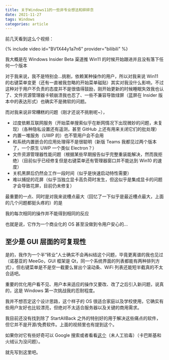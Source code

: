 ```yaml
---
title: 关于Windows11的一些非专业想法和碎碎念
date: 2021-11-27
tags: Windows
categories: article
---
```


前几天看到这么个视频：

{% include video id="BV1X44y1a7n6" provider="bilibili" %}

我大概是在 Windows Insider Beta 渠道推 Win11 的时候开始跟进并且没有落下任何一个版本

对于我来说，我不是特别会...挑剔，依赖某种操作的用户，所以对我来说 Win11 的右键菜单变更（还有一直被我忽略的开始菜单磁贴）其实对我没什么影响，不过这种对于用户不负责的态度并不是很值得鼓励，刚开始更新的时候睡眠失效我也认了、文件资源管理器卡顿崩溃我也忍了、一些不兼容导致绿屏（蓝屏在 Insider 版本中的表达形式）也确实不是微软的问题。

而对我来说非常糟糕的问题（刚才还说不挑剔呢~），

- 过度依赖互联网服务（开始菜单搜索似乎在断网情况下出现微妙的问题，未复现）（各种隐私设置还有遥测，甚至 GitHub 上还有用来关闭它们的批处理）
- 内置一堆服务（UWP 的）也不管用户会不会用
- 和系统内置嵌合的应用处理得不是很聪明（新版 Teams 我都见过两个版本了，一个原生 UWP 一个类似 Electron？）
- 文件资源管理器性能问题（根据某些早期报告似乎完整重装能解决，然而我拒绝）（目前似乎已经修复但是右键菜单还有管理器窗口并不能达到 Win10 的速度）
- 关机黑屏后仍然会工作一段时间（似乎是快速启动特性需要）
- 难以捕捉的花屏（似乎当独立显卡高负荷时发生，但这似乎是集成显卡的问题才会导致花屏，目前仍未修复）

最重要的一点、同时是对我来说槽点最大（回忆了一下似乎是最近槽点最大，上面的几个问题都挺头疼的）的是

我的每次相同的操作并不能得到相同的反应

也就是说，它作为一个商业化的 OS 甚至没做到令用户安心的...

## 至少是 GUI 层面的可复现性

是的，我作为一个半“砖业”人士确实不会再纠结这个问题，毕竟更离谱的我也见过（诺基亚的 MeeGo，GUI 框架是 Qt，同一个系统界面的列表都能有两种排列方式），但右键菜单是不是空一截要么冒出个滚动条、WiFi 列表还能短半截真的不太合适吧。

重要的优化用户看不见、用户本来适应的操作又要改、改了之后引入新问题，说真的，这是 Windows 第一次挑战我的忍耐程度。

我并不想否定这个设计思路，这个样子的 OS 很适合家庭以及学校使用，它确实有些用户友好也比较漂亮，但绝对不太适合服务器以及关键的商用需求。

我目前还没有找到除了 StartAllBack 之外的特别好的用于解决这些痛点的软件，但它并不是开源/免费软件。上面的视频里也有提到这个。

如果你对它有些好奇可以 Google 搜索或者看看[这个](https://www.423down.com/12420.html)（未人工验毒）（卡巴斯基和火绒认为没问题）。

就先写到这里吧。
